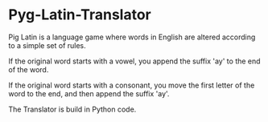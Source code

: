 Pyg-Latin-Translator
====================

Pig Latin is a language game where words in English are altered according to a simple set of rules.

If the original word starts with a vowel, you append the suffix 'ay' to the end of the word.

If the original word starts with a consonant, you move the first letter of the word to the end,
and then append the suffix 'ay'.

The Translator is build in Python code.
